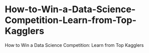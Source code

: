 # How-to-Win-a-Data-Science-Competition-Learn-from-Top-Kagglers
How to Win a Data Science Competition: Learn from Top Kagglers
